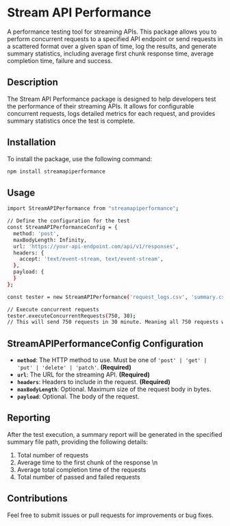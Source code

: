 # Stream API Performance

A performance testing tool for streaming APIs. This package allows you to perform concurrent requests to a specified API endpoint or send requests in a scattered format over a given span of time, log the results, and generate summary statistics, including average first chunk response time, average completion time, failure and success.

## Description

The Stream API Performance package is designed to help developers test the performance of their streaming APIs. It allows for configurable concurrent requests, logs detailed metrics for each request, and provides summary statistics once the test is complete. 

## Installation

To install the package, use the following command:

```sh
npm install streamapiperformance

```

## Usage

```bash
import StreamAPIPerformance from "streamapiperformance";

// Define the configuration for the test
const StreamAPIPerformanceConfig = {
  method: 'post',
  maxBodyLength: Infinity,
  url: 'https://your-api-endpoint.com/api/v1/responses',
  headers: {
    accept: 'text/event-stream, text/event-stream',
  },
  payload: { 
  }
};

const tester = new StreamAPIPerformance('request_logs.csv', 'summary.csv', StreamAPIPerformanceConfig);

// Execute concurrent requests
tester.executeConcurrentRequests(750, 30); 
// This will send 750 requests in 30 minute. Meaning all 750 requests will be scattered over the interval of 30 min. If you want to send all request at the same time set minute paramter as 0

```
## StreamAPIPerformanceConfig Configuration

- **`method`**: The HTTP method to use. Must be one of `'post' | 'get' | 'put' | 'delete' | 'patch'`. **(Required)**
- **`url`**: The URL for the streaming API. **(Required)**
- **`headers`**: Headers to include in the request. **(Required)**
- **`maxBodyLength`**: Optional. Maximum size of the request body in bytes.
- **`payload`**: Optional. The body of the request.

## Reporting
After the test execution, a summary report will be generated in the specified summary file path, providing the following details:

1. Total number of requests
2. Average time to the first chunk of the response \n
3. Average total completion time of the requests
4. Total number of passed and failed requests

## Contributions
Feel free to submit issues or pull requests for improvements or bug fixes.


